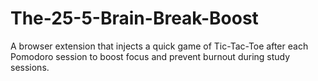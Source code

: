 # The-25-5-Brain-Break-Boost
A browser extension that injects a quick game of Tic-Tac-Toe after each Pomodoro session to boost focus and prevent burnout during study sessions.
